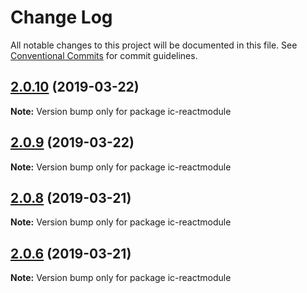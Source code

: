 # Change Log

All notable changes to this project will be documented in this file.
See [Conventional Commits](https://conventionalcommits.org) for commit guidelines.

## [2.0.10](https://github.com/xiaolei/ic-reactmodule/compare/ic-reactmodule@2.0.9...ic-reactmodule@2.0.10) (2019-03-22)

**Note:** Version bump only for package ic-reactmodule





## [2.0.9](https://github.com/xiaolei/ic-reactmodule/compare/ic-reactmodule@2.0.8...ic-reactmodule@2.0.9) (2019-03-22)

**Note:** Version bump only for package ic-reactmodule





## [2.0.8](https://github.com/xiaolei/ic-reactmodule/compare/ic-reactmodule@2.0.7...ic-reactmodule@2.0.8) (2019-03-21)

**Note:** Version bump only for package ic-reactmodule





## [2.0.6](https://github.com/xiaolei/ic-reactmodule/compare/ic-reactmodule@2.0.5...ic-reactmodule@2.0.6) (2019-03-21)

**Note:** Version bump only for package ic-reactmodule
